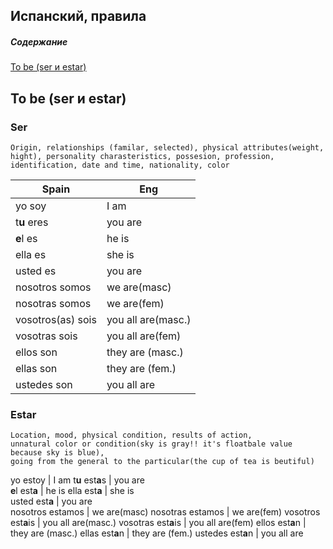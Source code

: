 Испанский, правила
---------------------

##### Содержание  
[To be (ser и estar)](#tobe)

<a name="tobe"><h2>To be (ser и estar)</h2></a>
### Ser
```
Origin, relationships (familar, selected), physical attributes(weight, hight), personality charasteristics, possesion, profession, identification, date and time, nationality, color
```

Spain|Eng 
--| --
yo soy | I am
t**u** eres | you are
**e**l es | he is
ella es | she is
usted es | you are
nosotros somos | we are(masc)
nosotras somos | we are(fem)
vosotros(as) sois | you all are(masc.)
vosotras sois | you all are(fem)
ellos son | they are (masc.)
ellas son | they are (fem.)
ustedes son | you all are

### Estar

``` 
Location, mood, physical condition, results of action, 
unnatural color or condition(sky is gray!! it's floatbale value because sky is blue),
going from the general to the particular(the cup of tea is beutiful) 
```

yo estoy | I am
t**u** est**a**s | you are	
**e**l est**a**	| he is	
ella est**a**	| she is	
usted est**a** | you are	
nosotros estamos | we are(masc)
nosotras estamos | we are(fem)
vosotros est**a**is | you all are(masc.)
vosotras est**a**is | you all are(fem)
ellos est**a**n	| they are (masc.)
ellas est**a**n	| they are (fem.)
ustedes est**a**n	| you all are




